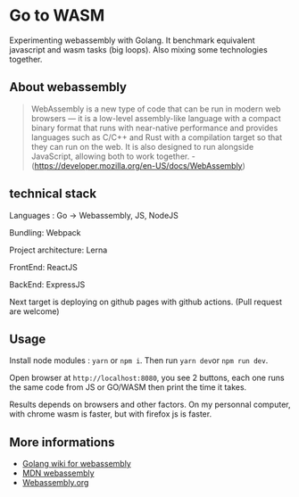 # Go to WASM

Experimenting webassembly with Golang. It benchmark equivalent javascript and wasm tasks (big loops). Also mixing some technologies together.

## About webassembly

> WebAssembly is a new type of code that can be run in modern web browsers — it is a low-level assembly-like language with a compact binary format that runs with near-native performance and provides languages such as C/C++ and Rust with a compilation target so that they can run on the web. It is also designed to run alongside JavaScript, allowing both to work together. - (https://developer.mozilla.org/en-US/docs/WebAssembly) 

## technical stack

Languages : Go -> Webassembly, JS, NodeJS

Bundling: Webpack

Project architecture: Lerna

FrontEnd: ReactJS

BackEnd: ExpressJS

Next target is deploying on github pages with github actions. (Pull request are welcome)

## Usage

Install node modules : `yarn` or `npm i`.
Then run `yarn dev`or `npm run dev`.

Open browser at `http://localhost:8080`, you see 2 buttons, each one runs the same code from JS or GO/WASM then print the time it takes.

Results depends on browsers and other factors. On my personnal computer, with chrome wasm is faster, but with firefox js is faster.

## More informations

- [Golang wiki for webassembly](https://github.com/golang/go/wiki/WebAssembly)
- [MDN webassembly](https://developer.mozilla.org/en-US/docs/WebAssembly)
- [Webassembly.org](https://webassembly.org/)

